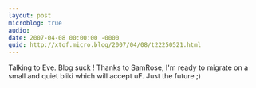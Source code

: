 ```yaml
---
layout: post
microblog: true
audio: 
date: 2007-04-08 00:00:00 -0000
guid: http://xtof.micro.blog/2007/04/08/t22250521.html
---
```

Talking to Eve. Blog suck ! Thanks to SamRose, I'm ready to migrate on a small and quiet bliki which will accept uF.  Just the future ;)

